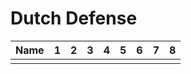 # Dutch Defense

| Name | 1 | 2 | 3 | 4 | 5 | 6 | 7 | 8 |
|------|---|---|---|---|---|---|---|---|
|      |   |   |   |   |   |   |   |   |